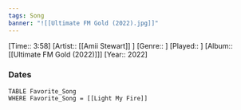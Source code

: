 ```yaml
---
tags: Song  
banner: "![[Ultimate FM Gold (2022).jpg]]"
---
```

[Time:: 3:58]
[Artist:: [[Amii Stewart]] ]
[Genre:: ]
[Played:: ]
[Album:: [[Ultimate FM Gold (2022)]]]
[Year:: 2022]
### Dates
````dataview
TABLE Favorite_Song
WHERE Favorite_Song = [[Light My Fire]]
````
